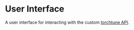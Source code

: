 # User Interface

A user interface for interacting with the custom [torchtune API](../api/README.md).
